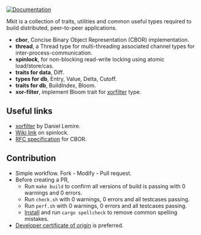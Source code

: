 [![Documentation](https://docs.rs/mkit/badge.svg?style=flat-square)](https://docs.rs/mkit)

Mkit is a collection of traits, utilities and common useful types required
to build distributed, peer-to-peer applications.

* __cbor__, Concise Binary Object Representation (CBOR) implementation.
* __thread__, a Thread type for multi-threading associated channel types
  for inter-process-communication.
* __spinlock__, for non-blocking read-write locking using atomic load/store/cas.
* __traits for data__, Diff.
* __types for db__, Entry, Value, Delta, Cutoff.
* __traits for db__, BuildIndex, Bloom.
* __xor-filter__, implement Bloom trait for [xorfilter][xorfilter] type.

Useful links
------------

* [xorfilter][xorfilter-blog] by Daniel Lemire.
* [Wiki link][spinlock] on spinlock.
* [RFC specification][cbor-rfc] for CBOR.

Contribution
------------

* Simple workflow. Fork - Modify - Pull request.
* Before creating a PR,
  * Run `make build` to confirm all versions of build is passing with
    0 warnings and 0 errors.
  * Run `check.sh` with 0 warnings, 0 errors and all testcases passing.
  * Run `perf.sh` with 0 warnings, 0 errors and all testcases passing.
  * [Install][spellcheck] and run `cargo spellcheck` to remove common spelling mistakes.
* [Developer certificate of origin][dco] is preferred.

[xorfilter]: https://github.com/bnclabs/xorfilter
[xorfilter-blog]: https://lemire.me/blog/2019/12/19/xor-filters-faster-and-smaller-than-bloom-filters/
[spinlock]: https://en.wikipedia.org/wiki/Spinlock
[cbor-rfc]: https://tools.ietf.org/html/rfc7049
[spellcheck]: https://github.com/drahnr/cargo-spellcheck
[dco]: https://developercertificate.org/
